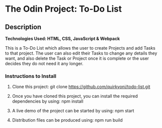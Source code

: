 # The Odin Project: **To-Do List**

## Description
**Technologies Used: HTML, CSS, JavaScript & Webpack**
 
This is a To-Do List which allows the user to create Projects and add Tasks to that project. The user can also edit their Tasks to change any details they want, and also delete the Task or Project once it is complete or the user decides they do not need it any longer.

### Instructions to Install
1. Clone this project: git clone https://github.com/quirkyoni/todo-list.git

2. Once you have cloned this project, you can install the required dependencies by using: npm install

3. A live demo of the project can be started by using: npm start

4. Distribution files can be produced using: npm run build